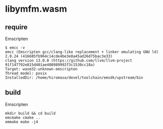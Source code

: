 # libymfm.wasm

## require

Emscripten

```
$ emcc -v
emcc (Emscripten gcc/clang-like replacement + linker emulating GNU ld) 2.0.24 (416685fb964c14cde4be3e8a45ad26d75bac3e33)
clang version 13.0.0 (https://github.com/llvm/llvm-project 91f147792e815d401ae408989992f3c1530cc18a)
Target: wasm32-unknown-emscripten
Thread model: posix
InstalledDir: /home/hiromasa/devel/toolchain/emsdk/upstream/bin
```

## build

Emscripten

```
mkdir build && cd build
emcmake cmake ..
emmake make -j4
```
